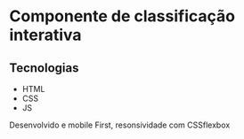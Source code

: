 # Componente de classificação interativa

## Tecnologias
  * HTML
  * CSS
  * JS

Desenvolvido e mobile First, resonsividade com CSSflexbox
